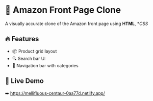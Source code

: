 
# 🛒 Amazon Front Page Clone

A visually accurate clone of the Amazon front page using **HTML**, **CSS*
## 🔥 Features

- 📦 Product grid layout
- 🔍 Search bar UI
- 🎯 Navigation bar with categories

## 🚀 Live Demo

➡️ https://mellifluous-centaur-0aa77d.netlify.app/
